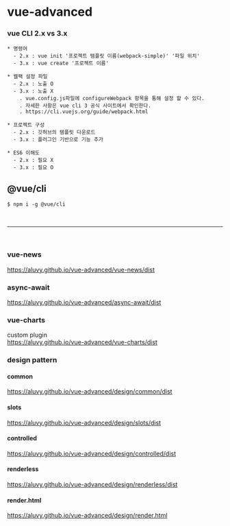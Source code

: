 # vue-advanced

### vue CLI 2.x vs 3.x

```shell
* 명령어
  - 2.x : vue init '프로젝트 템플릿 이름(webpack-simple)' '파일 위치'
  - 3.x : vue create '프로젝트 이름'

* 웹팩 설정 파일
  - 2.x : 노출 O
  - 3.x : 노출 X
    . vue.config.js파일에 configureWebpack 항목을 통해 설정 할 수 있다.
    . 자세한 사항은 vue cli 3 공식 사이트에서 확인한다.
    . https://cli.vuejs.org/guide/webpack.html

* 프로젝트 구성
  - 2.x : 깃허브의 템플릿 다운로드
  - 3.x : 플러그인 기반으로 기능 추가

* ES6 이해도
  - 2.x : 필요 X
  - 3.x : 필요 O
```

## @vue/cli

```shell
$ npm i -g @vue/cli
```

<br>
   
----
<br>

### vue-news
https://aluvy.github.io/vue-advanced/vue-news/dist

### async-await
https://aluvy.github.io/vue-advanced/async-await/dist

### vue-charts
custom plugin   
https://aluvy.github.io/vue-advanced/vue-charts/dist

### design pattern
#### common
https://aluvy.github.io/vue-advanced/design/common/dist

#### slots
https://aluvy.github.io/vue-advanced/design/slots/dist

#### controlled
https://aluvy.github.io/vue-advanced/design/controlled/dist

#### renderless
https://aluvy.github.io/vue-advanced/design/renderless/dist

#### render.html
https://aluvy.github.io/vue-advanced/design/render.html
